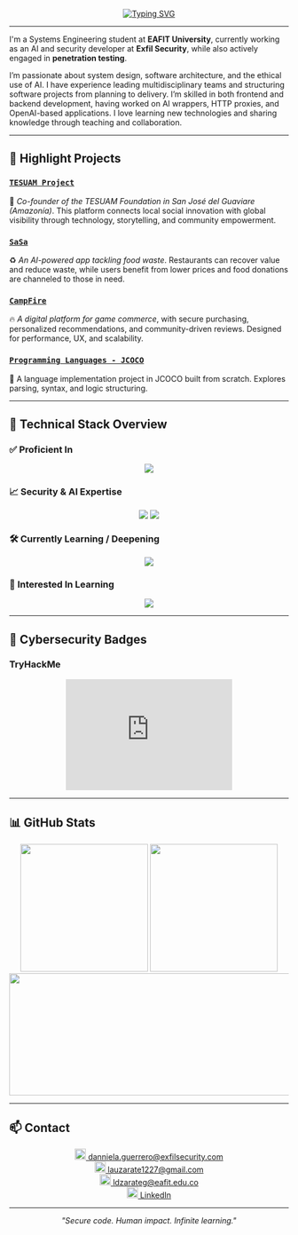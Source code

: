 <!-- Danniela Zárate Guerrero - GitHub Profile README -->

<!-- ✨ Header Animation -->

<p align="center">
  <a href="https://git.io/typing-svg">
    <img src="https://readme-typing-svg.demolab.com?font=Fira+Code&size=28&duration=3000&pause=1000&color=F09B2B&center=true&vCenter=true&width=800&height=100&lines=Hi%2C+I'm+Danniela+Z%C3%A1rate+Guerrero;AI+Developer+%7C+Penetration+Tester+%7C+Systems+Engineer" alt="Typing SVG" />
  </a>
</p>

---


I'm a Systems Engineering student at **EAFIT University**, currently working as an AI and security developer at **Exfil Security**, while also actively engaged in **penetration testing**.

I’m passionate about system design, software architecture, and the ethical use of AI. I have experience leading multidisciplinary teams and structuring software projects from planning to delivery. I’m skilled in both frontend and backend development, having worked on AI wrappers, HTTP proxies, and OpenAI-based applications. I love learning new technologies and sharing knowledge through teaching and collaboration.

---

## 🚀 Highlight Projects

### [`TESUAM Project`](https://github.com/evennco/TESUAM-Project)

👣 *Co-founder of the TESUAM Foundation in San José del Guaviare (Amazonía)*. This platform connects local social innovation with global visibility through technology, storytelling, and community empowerment.

### [`SaSa`](https://github.com/LauZar12/SaSa)

♻️ *An AI-powered app tackling food waste*. Restaurants can recover value and reduce waste, while users benefit from lower prices and food donations are channeled to those in need.

### [`CampFire`](https://github.com/LauZar12/Campfire)

🔥 *A digital platform for game commerce*, with secure purchasing, personalized recommendations, and community-driven reviews. Designed for performance, UX, and scalability.

### [`Programming Languages - JCOCO`](https://github.com/LauZar12/Programming-Languages---JCOCO)

🧪 A language implementation project in JCOCO built from scratch. Explores parsing, syntax, and logic structuring.

---

## 🧠 Technical Stack Overview

### ✅ **Proficient In**

<p align="center">
  <img src="https://skillicons.dev/icons?i=python,fastapi,django,flask,javascript,typescript,html,css,react,nextjs,vue,nodejs,tailwind,materialui,bootstrap,mysql,mongodb,firebase,supabase,git,github,docker,githubactions,postman,figma" />
</p>

### 📈 **Security & AI Expertise**

<p align="center">
  <img src="https://skillicons.dev/icons?i=burpsuite,zap,tryhackme,hackthebox,nmap,wireshark,sqlmap,kali" />
  <img src="https://skillicons.dev/icons?i=pandas,numpy,pytorch,matplotlib,openai,graphql" />
</p>

### 🛠 **Currently Learning / Deepening**

<p align="center">
  <img src="https://skillicons.dev/icons?i=aws,azure,langchain,terraform,airflow,obsidian" />
</p>

### 🌱 **Interested In Learning**

<p align="center">
  <img src="https://skillicons.dev/icons?i=go,rust,scala,zig,haskell,elixir,unity,unreal,snowflake,kafka" />
</p>

---

## 🏅 Cybersecurity Badges

### TryHackMe

<p align="center">
  <iframe src="https://tryhackme.com/api/v2/badges/public-profile?userPublicId=4028857" style='border:none; width:300px; height:200px;'></iframe>
</p>


---

## 📊 GitHub Stats

<p align="center">
  <img height=230 src="https://github-readme-stats.vercel.app/api?username=lauzar12&include_all_commits=true&hide_border=true&show_icons=true&rank_icon=percentile&card_width=300px&theme=onedark&line_height=30&custom_title=Danniela's+GitHub+Stats" />
  <img height=230 src="https://github-readme-stats.vercel.app/api/top-langs/?username=lauzar12&layout=donut&langs_count=10&hide_title=true&role=owner,collaborator&theme=onedark&card_width=310&hide_border=true" />
  <img width="800" height="220" src="https://streak-stats.demolab.com?user=lauzar12&theme=onedark&hide_border=true&border_radius=5&card_width=800">
</p>

---

## 📫 Contact

<p align="center">
  <a href="mailto:danniela.guerrero@exfilsecurity.com">
    <img src="https://cdn-icons-png.flaticon.com/512/732/732200.png" width="20" /> danniela.guerrero@exfilsecurity.com
  </a>
  <br>
  <a href="mailto:lauzarate1227@gmail.com">
    <img src="https://cdn-icons-png.flaticon.com/512/732/732200.png" width="20" /> lauzarate1227@gmail.com
  </a>
  <br>
  <a href="mailto:ldzarateg@eafit.edu.co">
    <img src="https://cdn-icons-png.flaticon.com/512/732/732200.png" width="20" /> ldzarateg@eafit.edu.co
  </a>
  <br>
  <a href="https://www.linkedin.com/in/laura-danniela-z%C3%A1rate-guerrero/">
    <img src="https://cdn-icons-png.flaticon.com/512/174/174857.png" width="20" /> LinkedIn
  </a>
</p>

---

<p align="center">
  <em>"Secure code. Human impact. Infinite learning."</em>
</p>

